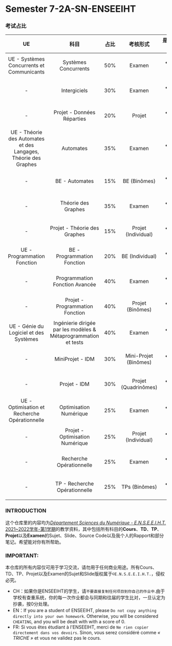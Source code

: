 # Semester 7-2A-SN-ENSEEIHT

### 考试占比
|UE|科目|占比|考核形式|是否结束|
|:----:|:----:|:----:|:----:|:----:|
|UE - Systèmes Concurrents et Communicants|Systèmes Concurrents |50%|Examen|<ul><li>- [x] </li></ul>|
|-|Intergiciels|30%|Examen|<ul><li>- [x] </li></ul>|
|-|Projet - Données Réparties|20%|Projet|<ul><li>- [x] </li></ul>|
|UE - Théorie des Automates et des Langages, Théorie des Graphes|Automates|35%|Examen|<ul><li>- [x] </li></ul>|
|-|BE - Automates|15%|BE (Binômes)|<ul><li>- [x] </li></ul>|
|-|Théorie des Graphes|35%|Examen|<ul><li>- [x] </li></ul>|
|-|Projet - Théorie des Graphes|15%|Projet (Individual)|<ul><li>- [x] </li></ul>|
|UE - Programmation Fonction|BE - Programmation Fonction|20%|BE (Individual)|<ul><li>- [x] </li></ul>|
|-|Programmation Fonction Avancée|40%|Examen|<ul><li>- [x] </li></ul>|
|-|Projet - Programmation Fonction|40%|Projet (Binômes)|<ul><li>- [x] </li></ul>|
|UE - Génie du Logiciel et des Systèmes|Ingénierie dirigée par les modèles & Métaprogrammation et tests|40%|Examen|<ul><li>- [x] </li></ul>|
|-|MiniProjet - IDM|30%|Mini-Projet (Binômes)|<ul><li>- [x] </li></ul>|
|-|Projet - IDM|30%|Projet (Quadrinômes)|<ul><li>- [x] </li></ul>|
|UE - Optimisation et Recherche Opérationnelle|Optimisation Numérique|25%|Examen|<ul><li>- [x] </li></ul>|
|-|Projet - Optimisation Numérique|25%|Projet (Individual)|<ul><li>- [x] </li></ul>|
|-|Recherche Opérationnelle|25%|Examen|<ul><li>- [x] </li></ul>|
|-|TP - Recherche Opérationnelle|25%|TPs (Binômes)|<ul><li>- [x] </li></ul>|


### INTRODUCTION
这个仓库里的内容均为[*Département Sciences du Numérique - E.N.S.E.E.I.H.T.* 2021~2022学年-第1学期](http://formations.enseeiht.fr/fr/offre-de-formations/diplome-d-ingenieur-FC_DI/diplome-D/ingenieur-enseeiht-informatique-et-telecommunications-program-n7i5-171/ingenieur-enseeiht-informatique-et-telecommunications-2eme-annee-subprogram-n7i52-181.html)的教学资料，其中包括所有科目的**Cours**、**TD**、**TP**、**Projet**以及**Examen**的Sujet、Slide、Source Code以及我个人的Rapport和部分笔记。希望能对你有所帮助。


### IMPORTANT: 

本仓库的所有内容仅可用于学习交流，请勿用于任何商业用途。所有Cours、TD、TP、Projet以及Examen的Sujet和Slide版权属于`©E.N.S.E.E.I.H.T.`，侵权必究。
  * CH：如果你是ENSEEIHT的学生，请`不要直接复制任何项目到你自己的作业中`.由于学校有查重系统，你的每一次作业都会与同期和往届的学生比对，一旦认定为抄袭，按0分处理。
  * EN：If you are a student of ENSEEIHT, please `Do not copy anything directly into your own homework`. Otherwise, you will be considered `CHEATING`, and you will be dealt with with a score of 0.
  * FR: Si vous êtes étudiant à l'ENSEEIHT, merci de `Ne rien copier directement dans vos devoirs`. Sinon, vous serez considéré comme *« TRICHE »* et vous ne validez pas le cours.
